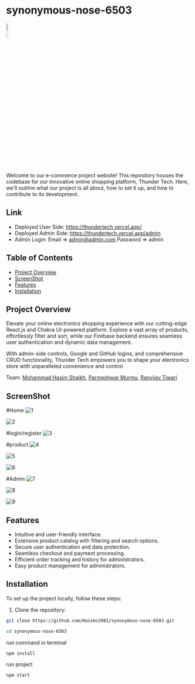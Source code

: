 # synonymous-nose-6503

<img src="https://github.com/Hasims2001/synonymous-nose-6503/assets/58412185/9f95e267-873d-4de6-8131-ca385df1a7e4" width="10%" height="10%">


Welcome to our e-commerce project website! This repository houses the codebase for our innovative online shopping platform, Thunder Tech. Here, we'll outline what our project is all about, how to set it up, and how to contribute to its development.

## Link
- Deployed User Side: https://thundertech.vercel.app/
- Deployed Admin Side: https://thundertech.vercel.app/admin
- Admin Login:  Email => admin@admin.com Password => admin

## Table of Contents
- [Project Overview](#project-overview)
- [ScreenShot](#screenshot)
- [Features](#features)
- [Installation](#installation)


## Project Overview
Elevate your online electronics shopping experience with our cutting-edge React.js and Chakra UI-powered platform. Explore a vast array of products, effortlessly filter and sort, while our Firebase backend ensures seamless user authentication and dynamic data management.

With admin-side controls, Google and GitHub logins, and comprehensive CRUD functionality, Thunder Tech empowers you to shape your electronics store with unparalleled convenience and control.

Team: [Mohammad Hasim Shaikh](https://github.com/Hasims2001), [Parmeshwar Murmu](https://github.com/ParmeshwarMurmu), [Ranvijay Tiwari](https://github.com/RanvijayTiwari)



## ScreenShot
#Home
![1](https://github.com/Hasims2001/synonymous-nose-6503/assets/58412185/9d4584d1-2c12-4d1f-b6a1-638a334f4e47)

![2](https://github.com/Hasims2001/synonymous-nose-6503/assets/58412185/31ae2225-65aa-4200-869e-4de4888a16a2)



#login/register
![3](https://github.com/Hasims2001/synonymous-nose-6503/assets/58412185/15822b84-c21f-4ac5-8b18-3898b72ef123)


#product
![4](https://github.com/Hasims2001/synonymous-nose-6503/assets/58412185/cf001b18-f81e-4677-a294-1386c0d3f5f7)

![5](https://github.com/Hasims2001/synonymous-nose-6503/assets/58412185/5436cc57-968c-4c76-86c5-68814dac0cbf)

![6](https://github.com/Hasims2001/synonymous-nose-6503/assets/58412185/661ee8aa-80a8-4890-927f-bd68ed27bca7)

#Admin
![7](https://github.com/Hasims2001/synonymous-nose-6503/assets/58412185/c2bbb00c-4286-4b0e-957f-071c1efeb0fe)

![8](https://github.com/Hasims2001/synonymous-nose-6503/assets/58412185/c1c48632-b1fd-4aad-9427-6793a72ca653)

![9](https://github.com/Hasims2001/synonymous-nose-6503/assets/58412185/9f51a838-f666-41e2-a7a4-294bcd59e44a)



## Features
- Intuitive and user-friendly interface.
- Extensive product catalog with filtering and search options.
- Secure user authentication and data protection.
- Seamless checkout and payment processing.
- Efficient order tracking and history for administrators.
- Easy product management for administrators.

## Installation
To set up the project locally, follow these steps:

1. Clone the repository:

```bash
git clone https://github.com/Hasims2001/synonymous-nose-6503.git
```

```bash
cd synonymous-nose-6503
```

run command in terminal
```
npm install
```

run project
```
npm start
```
